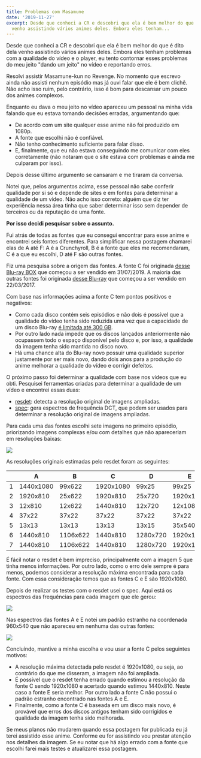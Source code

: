 ```yaml
---
title: Problemas com Masamune
date: '2019-11-27'
excerpt: Desde que conheci a CR e descobri que ela é bem melhor do que é dito dela
  venho assistindo vários animes deles. Embora eles tenham...
---
```




Desde que conheci a CR e descobri que ela é bem melhor do que é dito dela venho assistindo vários animes deles. Embora eles tenham problemas com a qualidade do vídeo e o player, eu tento contornar esses problemas do meu jeito "dando um jeito" no vídeo e reportando erros.

Resolvi assistir Masamune-kun no Revenge. No momento que escrevo ainda não assisti nenhum episódio mas já ouvi falar que ele é bem clichê. Não acho isso ruim, pelo contrário, isso é bom para descansar um pouco dos animes complexos.

Enquanto eu dava o meu jeito no vídeo apareceu um pessoal na minha vida falando que eu estava tomando decisões erradas, argumentando que:

* De acordo com um site qualquer esse anime não foi produzido em 1080p.
* A fonte que escolhi não é confiável.
* Não tenho conhecimento suficiente para falar disso.
* E, finalmente, que eu não estava conseguindo me comunicar com eles corretamente (não notaram que o site estava com problemas e ainda me culparam por isso).

Depois desse último argumento se cansaram e me tiraram da conversa.

Notei que, pelos argumentos acima, esse pessoal não sabe conferir qualidade por si só e depende de sites e em fontes para determinar a qualidade de um vídeo. Não acho isso correto: alguém que diz ter experiência nessa área tinha que saber determinar isso sem depender de terceiros ou da reputação de uma fonte.

**Por isso decidi pesquisar sobre o assunto.**

Fui atrás de todas as fontes que eu consegui encontrar para esse anime e encontrei seis fontes diferentes. Para simplificar nessa postagem chamarei elas de A até F: A é a Crunchyroll, B é a fonte que eles me recomendaram, C é a que eu escolhi, D até F são outras fontes.

Fiz uma pesquisa sobre a origem das fontes. A fonte C foi originada [desse Blu-ray BOX](http://masamune-tv.com/blu_ray_dvd/%E6%94%BF%E5%AE%97%E3%81%8F%E3%82%93%E3%81%AE%E3%83%AA%E3%83%99%E3%83%B3%E3%82%B8-blu-raybox-%E3%80%90oad%E5%8F%8E%E9%8C%B2%E3%80%91) que começou a ser vendido em 31/07/2019. A maioria das outras fontes foi originada [desse Blu-ray](http://masamune-tv.com/blu_ray_dvd/1) que começou a ser vendido em 22/03/2017.

Com base nas informações acima a fonte C tem pontos positivos e negativos:

* Como cada disco contém seis episódios e não dois é possível que a qualidade do vídeo tenha sido reduzida uma vez que a capacidade de um disco Blu-ray [é limitada até 300 GB](https://en.wikipedia.org/wiki/Blu-ray).
* Por outro lado nada impede que os discos lançados anteriormente não ocupassem todo o espaço disponível pelo disco e, por isso, a qualidade da imagem tenha sido mantida no disco novo.
* Há uma chance alta do Blu-ray novo possuir uma qualidade superior justamente por ser mais novo, dando dois anos para a produção do anime melhorar a qualidade do vídeo e corrigir defeitos.

O próximo passo foi determinar a qualidade com base nos vídeos que eu obti. Pesquisei ferramentas criadas para determinar a qualidade de um vídeo e encontrei essas duas:

* [resdet](https://github.com/0x09/resdet): detecta a resolução original de imagens ampliadas.
* [spec](https://github.com/0x09/dspfun/tree/master/spec): gera espectros de frequência DCT, que podem ser usados para determinar a resolução original de imagens ampliadas.

Para cada uma das fontes escolhi sete imagens no primeiro episódio, priorizando imagens complexas e/ou com detalhes que não apareceriam em resoluções baixas:

![](https://i.imgur.com/NKKmrvj.png)

As resoluções originais estimadas pelo resdet foram as seguintes:


|           | A         | B         | C         | D         | E         | F          |
|-----------|-----------|-----------|-----------|-----------|-----------|------------|
| 1         | 1440x1080 | 99x622    | 1920x1080 | 99x25     | 99x25     | 99x720     |
| 2         | 1920x810  | 25x622    | 1920x810  | 25x720    | 1920x1080 | 1220x720   |
| 3         | 12x810    | 12x622    | 1440x810  | 12x720    | 12x1080   | 12x720     |
| 4         | 37x22     | 37x22     | 37x22     | 37x22     | 37x22     | 37x22      |
| 5         | 13x13     | 13x13     | 13x13     | 13x15     | 35x540    | 13x13      |
| 6         | 1440x810  | 1106x622  | 1440x810  | 1280x720  | 1920x1080 | 1120x720   |
| 7         | 1440x810  | 1106x622  | 1440x810  | 1280x720  | 1920x1080 | 1280x720   |


É fácil notar o resdet é bem impreciso, principalmente com a imagem 5 que tinha menos informações. Por outro lado, como o erro dele sempre é para menos, podemos considerar a resolução máxima encontrada para cada fonte. Com essa consideração temos que as fontes C e E são 1920x1080.

Depois de realizar os testes com o resdet usei o spec. Aqui está os espectros das frequências para cada imagem que ele gerou:

![](https://i.imgur.com/ZfT8Tjm.png)

Nas espectros das fontes A e E notei um padrão estranho na coordenada 960x540 que não apareceu em nenhuma das outras fontes:

![](https://i.imgur.com/omp0feD.png)

Concluíndo, mantive a minha escolha e vou usar a fonte C pelos seguintes motivos:

* A resolução máxima detectada pelo resdet é 1920x1080, ou seja, ao contrário do que me disseram, a imagem não foi ampliada.
* É possível que o resdet tenha errado quando estimou a resolução da fonte C sendo 1920x1080 e acertado quando estimou 1440x810. Neste caso a fonte E seria melhor. Por outro lado a fonte C não possui o padrão estranho encontrado nas fontes A e E.
* Finalmente, como a fonte C é baseada em um disco mais novo, é provável que erros dos discos antigos tenham sido corrigidos e qualidade da imagem tenha sido melhorada.

Se meus planos não mudarem quando essa postagem for publicada eu já terei assistido esse anime. Conforme eu for assistindo vou prestar atenção nos detalhes da imagem. Se eu notar que há algo errado com a fonte que escolhi farei mais testes e atualizarei essa postagem.
